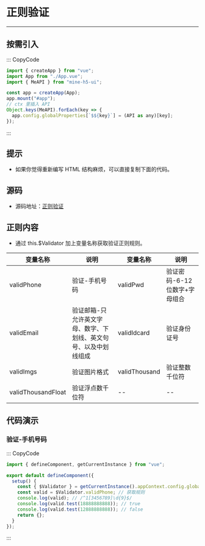# 正则验证

---

## 按需引入

::: CopyCode

```JavaScript
import { createApp } from "vue";
import App from "./App.vue";
import { MeAPI } from "mine-h5-ui";

const app = createApp(App);
app.mount("#app");
// ctx 里插入 API
Object.keys(MeAPI).forEach(key => {
  app.config.globalProperties[`$${key}`] = (API as any)[key];
});
```

:::

## 提示

- 如果你觉得重新编写 HTML 结构麻烦，可以直接复制下面的代码。

## 源码

- 源码地址：[正则验证](https://github.com/biaov/MINE-H5-UI/blob/master/packages/MeAPI/validator.js)

## 正则内容

- 通过 this.$Validator 加上变量名称获取验证正则规则。

| 变量名称           | 说明                                                            | 变量名称      | 说明                          |
|--------------------|-----------------------------------------------------------------|---------------|-------------------------------|
| validPhone         | 验证-手机号码                                                   | validPwd      | 验证密码-6-12 位数字+字母组合 |
| validEmail         | 验证邮箱-只允许英文字母、数字、下划线、英文句号、以及中划线组成 | validIdcard   | 验证身份证号                  |
| validImgs          | 验证图片格式                                                    | validThousand | 验证整数千位符                |
| validThousandFloat | 验证浮点数千位符                                                | --            | --                            |

## 代码演示

### 验证-手机号码

::: CopyCode

```JavaScript
import { defineComponent, getCurrentInstance } from "vue";

export default defineComponent({
  setup() {
    const { $Validator } = getCurrentInstance().appContext.config.globalProperties;
    const valid = $Validator.validPhone; // 获取规则
    console.log(valid); // /^1[3456789]\d{9}$/
    console.log(valid.test(18888888888)); // true
    console.log(valid.test(12888888888)); // false
    return {};
  }
});
```

:::
